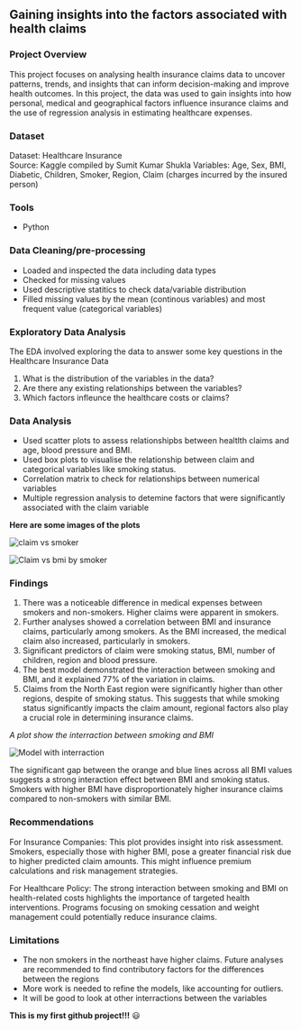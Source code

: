 ## Gaining insights into the factors associated with health claims

### Project Overview

This project focuses on analysing health insurance claims data to uncover patterns, trends, and insights that can inform decision-making and improve health outcomes. In this project, the data was used to gain insights into how personal, medical and geographical factors influence insurance claims and the use of regression analysis in estimating healthcare expenses. 

### Dataset
Dataset: Healthcare Insurance  
Source: Kaggle compiled by Sumit Kumar Shukla
Variables: Age, Sex, BMI, Diabetic, Children, Smoker, Region, Claim (charges incurred by the insured person)

 ### Tools
 - Python

 ### Data Cleaning/pre-processing 
 - Loaded and inspected the data including data types
 - Checked for missing values
 - Used descriptive statitics to check data/variable distribution
 - Filled missing values by the mean (continous variables) and most frequent value (categorical variables)

### Exploratory Data Analysis

The EDA involved exploring the data to answer some key questions in the Healthcare Insurance Data
1. What is the distribution of the variables in the data?
2. Are there any existing relationships between the variables?
3. Which factors infleunce the healthcare costs or claims?

 ### Data Analysis

- Used scatter plots to assess relationshipbs between healtlth claims and age, blood pressure and BMI.
- Used box plots to visualise the relationship between claim and categorical variables like smoking status.
- Correlation matrix to check for relationships between numerical variables
- Multiple regression analysis to detemine factors that were significantly associated with the claim variable


 **Here are some images of the plots**


![claim vs smoker](https://github.com/user-attachments/assets/d402f083-37e9-4e9f-a360-7f2f1e89b54f)



![Claim vs bmi by smoker](https://github.com/user-attachments/assets/a131fa38-61b3-4943-9c39-aee57e6faec6)



### Findings
 1. There was a noticeable difference in medical expenses between smokers and non-smokers. Higher claims were apparent in smokers. 
 2. Further analyses showed a correlation between BMI and insurance claims, particularly among smokers. As the BMI increased, the medical claim also increased, particularly in smokers.
 3. Significant predictors of claim were smoking status, BMI, number of children, region and blood pressure. 
 4. The best model demonstrated the interaction between smoking and BMI, and it explained 77% of the variation in claims.
 5. Claims from the North East region were significantly higher than other regions, despite of smoking status. This suggests that while smoking status significantly impacts the claim amount, regional factors also play a crucial role in determining insurance claims.


*A plot show the interraction between smoking and BMI*


![Model with interraction](https://github.com/user-attachments/assets/e8c8c9b7-ae88-479c-ae18-6797e9b46e47)


The significant gap between the orange and blue lines across all BMI values suggests a strong interaction effect between BMI and smoking status. Smokers with higher BMI have disproportionately higher insurance claims compared to non-smokers with similar BMI. 

### Recommendations

For Insurance Companies: This plot provides insight into risk assessment. Smokers, especially those with higher BMI, pose a greater financial risk due to higher predicted claim amounts. This might influence premium calculations and risk management strategies. 

For Healthcare Policy: The strong interaction between smoking and BMI on health-related costs highlights the importance of targeted health interventions. Programs focusing on smoking cessation and weight management could potentially reduce insurance claims.

 ### Limitations
- The non smokers in the northeast have higher claims. Future analyses are recommended to find contributory factors for the differences between the regions
- More work is needed to refine the models, like accounting for outliers.
- It will be good to look at other interractions between the variables

**This is my first github project!!!** 😃 

